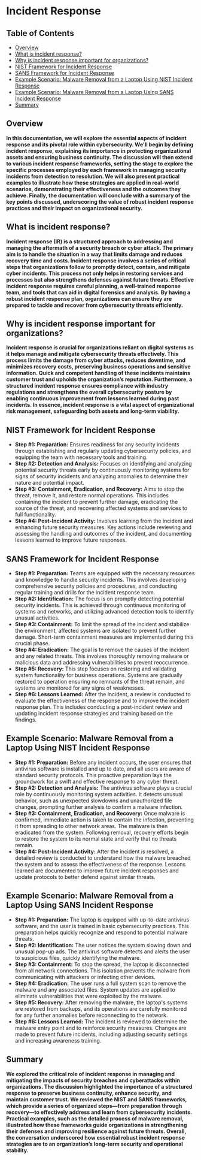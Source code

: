 <h1>Incident Response</h1>






## Table of Contents
- [Overview](#overview)
- [What is incident response?](#what-is-incident-response)
- [Why is incident response important for organizations?](#why-is-incident-response-important-for-organizations)
- [NIST Framework for Incident Response](#nist-framework)
- [SANS Framework for Incident Response](#sans-framework)
- [Example Scenario: Malware Removal from a Laptop Using NIST Incident Response](#example-nist)
- [Example Scenario: Malware Removal from a Laptop Using SANS Incident Response](#example-sans)
- [Summary](#summary)








<h2>Overview</h2>
<b>In this documentation, we will explore the essential aspects of incident response and its pivotal role within cybersecurity. We'll begin by defining incident response, explaining its importance in protecting organizational assets and ensuring business continuity. The discussion will then extend to various incident response frameworks, setting the stage to explore the specific processes employed by each framework in managing security incidents from detection to resolution. We will also present practical examples to illustrate how these strategies are applied in real-world scenarios, demonstrating their effectiveness and the outcomes they achieve. Finally, the documentation will conclude with a summary of the key points discussed, underscoring the value of robust incident response practices and their impact on organizational security.</b>

<h2>What is incident response?</h2>
<b>Incident response (IR) is a structured approach to addressing and managing the aftermath of a security breach or cyber attack. The primary aim is to handle the situation in a way that limits damage and reduces recovery time and costs. Incident response involves a series of critical steps that organizations follow to promptly detect, contain, and mitigate cyber incidents. This process not only helps in restoring services and processes but also strengthens defenses against future threats. Effective incident response requires careful planning, a well-trained response team, and tools that can aid in digital forensics and analysis. By having a robust incident response plan, organizations can ensure they are prepared to tackle and recover from cybersecurity threats efficiently.</b>

<h2>Why is incident response important for organizations?</h2>
<b>Incident response is crucial for organizations reliant on digital systems as it helps manage and mitigate cybersecurity threats effectively. This process limits the damage from cyber attacks, reduces downtime, and minimizes recovery costs, preserving business operations and sensitive information. Quick and competent handling of these incidents maintains customer trust and upholds the organization’s reputation. Furthermore, a structured incident response ensures compliance with industry regulations and strengthens the overall cybersecurity posture by enabling continuous improvement from lessons learned during past incidents. In essence, incident response is a vital aspect of organizational risk management, safeguarding both assets and long-term viability.</b>
                                                                                                                                                                                                                                                                                                                                                                                                                                                                                                                                                                                                                                                                                                                                                                                                  
                                                                                                                                                                                                                                                                                                                                                                                                                                                                                                                                                                                                                                                                                                                                                                                                  
                                                                                                                                                                                                                                                                                                                                                                                                                                                                                                                                                                                                                                                                                                                                                                                                  
<h2>NIST Framework for Incident Response</h2>
<ul>
    <li><b>Step #1: Preparation:</b> Ensures readiness for any security incidents through establishing and regularly updating cybersecurity policies, and equipping the team with necessary tools and training.</li>
    <li><b>Step #2: Detection and Analysis:</b> Focuses on identifying and analyzing potential security threats early by continuously monitoring systems for signs of security incidents and analyzing anomalies to determine their nature and potential impact.</li>
    <li><b>Step #3: Containment, Eradication, and Recovery:</b> Aims to stop the threat, remove it, and restore normal operations. This includes containing the incident to prevent further damage, eradicating the source of the threat, and recovering affected systems and services to full functionality.</li>
    <li><b>Step #4: Post-Incident Activity:</b> Involves learning from the incident and enhancing future security measures. Key actions include reviewing and assessing the handling and outcomes of the incident, and documenting lessons learned to improve future responses.</li>
</ul>







<h2>SANS Framework for Incident Response</h2>
<ul>
    <li><b>Step #1: Preparation:</b> Teams are equipped with the necessary resources and knowledge to handle security incidents. This involves developing comprehensive security policies and procedures, and conducting regular training and drills for the incident response team.</li>
    <li><b>Step #2: Identification:</b> The focus is on promptly detecting potential security incidents. This is achieved through continuous monitoring of systems and networks, and utilizing advanced detection tools to identify unusual activities.</li>
    <li><b>Step #3: Containment:</b> To limit the spread of the incident and stabilize the environment, affected systems are isolated to prevent further damage. Short-term containment measures are implemented during this crucial phase.</li>
    <li><b>Step #4: Eradication:</b> The goal is to remove the causes of the incident and any related threats. This involves thoroughly removing malware or malicious data and addressing vulnerabilities to prevent reoccurrence.</li>
    <li><b>Step #5: Recovery:</b> This step focuses on restoring and validating system functionality for business operations. Systems are gradually restored to operation ensuring no remnants of the threat remain, and systems are monitored for any signs of weaknesses.</li>
    <li><b>Step #6: Lessons Learned:</b> After the incident, a review is conducted to evaluate the effectiveness of the response and to improve the incident response plan. This includes conducting a post-incident review and updating incident response strategies and training based on the findings.</li>
</ul>






<h2>Example Scenario: Malware Removal from a Laptop Using NIST Incident Response</h2>
<ul>
    <li><b>Step #1: Preparation:</b> Before any incident occurs, the user ensures that antivirus software is installed and up to date, and all users are aware of standard security protocols. This proactive preparation lays the groundwork for a swift and effective response to any cyber threat.</li>
    <li><b>Step #2: Detection and Analysis:</b> The antivirus software plays a crucial role by continuously monitoring system activities. It detects unusual behavior, such as unexpected slowdowns and unauthorized file changes, prompting further analysis to confirm a malware infection.</li>
    <li><b>Step #3: Containment, Eradication, and Recovery:</b> Once malware is confirmed, immediate action is taken to contain the infection, preventing it from spreading to other network areas. The malware is then eradicated from the system. Following removal, recovery efforts begin to restore the system to its normal state and verify that no threats remain.</li>
    <li><b>Step #4: Post-Incident Activity:</b> After the incident is resolved, a detailed review is conducted to understand how the malware breached the system and to assess the effectiveness of the response. Lessons learned are documented to improve future incident responses and update protocols to better defend against similar threats.</li>
</ul>






<h2>Example Scenario: Malware Removal from a Laptop Using SANS Incident Response</h2>
<ul>
    <li><b>Step #1: Preparation:</b> The laptop is equipped with up-to-date antivirus software, and the user is trained in basic cybersecurity practices. This preparation helps quickly recognize and respond to potential malware threats.</li>
    <li><b>Step #2: Identification:</b> The user notices the system slowing down and unusual pop-up ads. The antivirus software detects and alerts the user to suspicious files, quickly identifying the malware.</li>
    <li><b>Step #3: Containment:</b> To stop the spread, the laptop is disconnected from all network connections. This isolation prevents the malware from communicating with attackers or infecting other devices.</li>
    <li><b>Step #4: Eradication:</b> The user runs a full system scan to remove the malware and any associated files. System updates are applied to eliminate vulnerabilities that were exploited by the malware.</li>
    <li><b>Step #5: Recovery:</b> After removing the malware, the laptop's systems are restored from backups, and its operations are carefully monitored for any further anomalies before reconnecting to the network.</li>
    <li><b>Step #6: Lessons Learned:</b> The incident is reviewed to determine the malware entry point and to reinforce security measures. Changes are made to prevent future incidents, including adjusting security settings and increasing awareness training.</li>
</ul>







<h2>Summary</h2>
<b>We explored the critical role of incident response in managing and mitigating the impacts of security breaches and cyberattacks within organizations. The discussion highlighted the importance of a structured response to preserve business continuity, enhance security, and maintain customer trust. We reviewed the NIST and SANS frameworks, which provide a series of organized steps—from preparation through recovery—to effectively address and learn from cybersecurity incidents. Practical examples, such as the detailed process of malware removal, illustrated how these frameworks guide organizations in strengthening their defenses and improving resilience against future threats. Overall, the conversation underscored how essential robust incident response strategies are to an organization’s long-term security and operational stability.</b>
